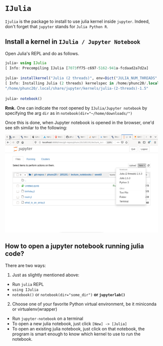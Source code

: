 # `IJulia`
`Ijulia` is the package to install to use julia kernel inside `jupyter`. Indeed, don't forget that
`jupyter` stands for `Julia Python R`.


## Install a kernel in `IJulia / Jupyter Notebook`
Open Julia's REPL and do as follows.
```julia
julia> using IJulia
[ Info: Precompiling IJulia [7073ff75-c697-5162-941a-fcdaad2a7d2a]

julia> installkernel("Julia (2 threads)", env=Dict("JULIA_NUM_THREADS" => "2"))
[ Info: Installing Julia (2 threads) kernelspec in /home/phunc20/.local/share/jupyter/kernels/julia-(2-threads)-1.5
"/home/phunc20/.local/share/jupyter/kernels/julia-(2-threads)-1.5"

julia> notebook()
```
**Rmk.** One can indicate the root opened by `IJulia/Jupyter notebook` by specifying the arg `dir` as in `notebook(dir="~/home/downloads/")`

Once this is done, when Jupyter notebook is opened in the browser, one'd see sth similar to the following:

<img src="figs/kernel.png">


## How to open a jupyter notebook running julia code?
There are two ways:
01. Just as slightly mentioned above:
  - Run `julia` REPL
  - `using IJulia`
  - `notebook()` or `notebook(dir="some_dir")` **or `jupyterlab()`**
02. Choose one of your favorite Python virtual environment, be it miniconda or virtualenv(wrapper)
  - Run `jupyter-notebook` on a terminal
  - To open a new julia notebook, just click `[New] -> [Julia]`
  - To open an existing julia notebook, just click on that notebook, the program is smart enough to know which kernel to use to run the notebook.
